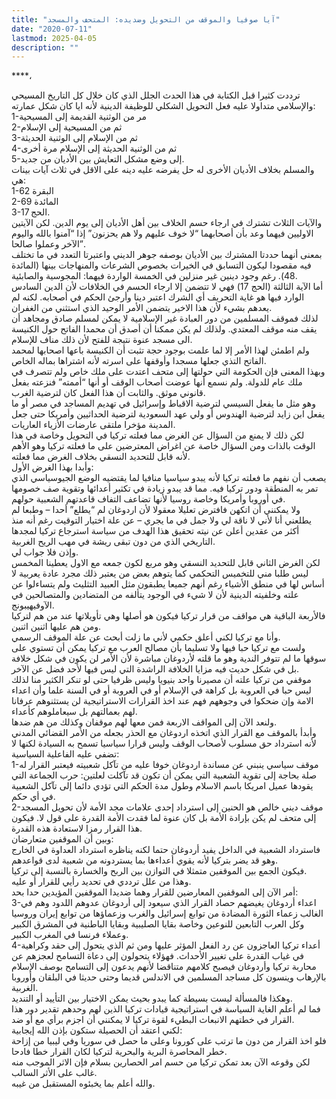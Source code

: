```yaml
---
title: "آيا صوفيا والموقف من التحويل وضديده: المتحف والمسجد"
date: "2020-07-11"
lastmod: 2025-04-05
description: ""
---
```

****،

ترددت كثيرا قبل الكتابة في هذا الحدث الجلل الذي كان خلال كل التاريخ المسيحي والإسلامي متداولا عليه فعل التحويل الشكلي للوظيفة الدينية لأنه ايا كان شكل عمارته:  
1-مر من الوثنية القديمة إلى المسيحية  
2-ثم من المسيحية إلى الإسلام  
3-ثم من الإسلام إلى الوثنية الحديثة  
4-ثم من الوثنية الحديثة إلى الإسلام مرة أخرى  
5-إلى وضع مشكل التعايش بين الأديان من جديد.  
والمسلم بخلاف الأديان الأخرى له حل يفرضه عليه دينه على الاقل في ثلاث آيات بينات هي:  
1-البقرة 62  
2-المائدة 69  
3-الحج 17.  
والآيات الثلاث تشترك في ارجاء حسم الخلاف بين أهل الأديان إلى يوم الدين. لكن الآيتين الاوليين فيهما وعد بأن أصحابهما “لا خوف عليهم ولا هم يحزنون” إذا “آمنوا بالله واليوم الآخر وعملوا صالحا”.  
بمعنى أنهما حددتا المشترك بين الأديان بوصفه جوهر الديني واعتبرتا التعدد في ما تختلف فيه مقصودا ليكون التسابق في الخيرات بخصوص الشرعات والمنهاجات بينها (المائدة 48). رغم وجود دينين غير منزلين في الخمسة الواردة فيهما: المجوسية والصابئية.  
أما الآية الثالثة (الحج 17) فهي لا تتضمن إلا ارجاء الحسم في الخلافات لأن الدين السادس الوارد فيها هو غاية التحريف أي الشرك اعتبر دينا وأرجئ الحكم في أصحابه. لكنه لم يعدهم بشيء لأن هذا الاخير يتضمن الأمر الوحيد الذي استثني من الغفران.  
لذلك فموقف المسلمين من دور العبادة غير الإسلامية لا يمكن لمسلم صادق ومجاهد أن يقف منه موقف المعتدي. ولذلك لم يكن ممكنا أن أصدق أن محمدا الفاتح حول الكنيسة الى مسجد عنوة نتيجة للفتح لأن ذلك مناف للإسلام.  
ولم اطمئن لهذا الأمر إلا لما علمت بوجود حجة تثبت أن الكنيسة باعها اصحابها لمحمد الفاتح التذي جعلها مسجدا وأوقفها على اسرته لأنه اشتراها بماله الخاص.  
وبهذا المعنى فإن الحكومة التي حولتها إلى متحف اعتدت على ملك خاص ولم تتصرف في ملك عام للدولة. ولم نسمع أنها عوضت أصحاب الوقف أو أنها “أممته” فنزعته بفعل قانوني موثق. والثابت أن هذا الفعل كان لترضية الغرب.  
وهو مثل ما يفعل السيسي لترضية الاقباط وإسرائيل في تهديم المساجد في مصر أو ما يفعل ابن زايد لترضية الهندوس أو ولي عهد السعودية لترضية الحداثيين وأمريكا حتى جعل المدينة مؤخرا ملتقى عارضات الأزياء العاريات.  
لكن ذلك لا يمنع من السؤال عن الغرض مما فعلته تركيا في التحويل وخاصة في هذا الوقت بالذات ومن السؤال خاصة عن اغراض المعترضين على ما فعلته تركيا وهو الأهم لأنه قابل للتحديد النسقي بخلاف الغرض مما فعلته.  
وأبدا بهذا الغرض الأول:  
يصعب أن نفهم ما فعلته تركيا لأنه يبدو سياسيا منافيا لما يقتضيه الوضع الجيوسياسي الذي تمر به المنطقة ودور تركيا فيه. مما قد يبدو زيادة في تكثير أعدائها وتقوية صف خصومها في أوروبا وأمريكا وخاصة روسيا لأنها تضاعف التفاف قاعدتهم الشعبية حولهم.  
ولا يمكنني أن اتكهن فافترض تعليلا معقولا لأن اردوغان لم “يطلع” أحدا – وطبعا لم يطلعني أنا لأني لا ناقة لي ولا جمل في ما يجري – عن علة اختيار التوقيت رغم أنه منذ أكثر من عقدين أعلن عن نيته تحقيق هذا الهدف من سياسة استرجاع تركيا لمجدها التاريخي الذي من دون تبقى ريشة في مهب الريح الغربية.  
وإذن فلا جواب لي.  
لكن الغرض الثاني قابل للتحديد النسقي وهو مربع لكون جمعه مع الاول يعطينا المخمس ليس طلبا مني للتخميس التحكمي كما يتوهم بعض من يعتبر ذلك مجرد عادة يعربية لا أساس لها في منطق الأشياء رغم أنهم جميعا يطبقون مثل العبيد التثليث ولم يتساءلوا عن علته وخلفيته الدينية لأن لا شيء في الوجود يتألفه من المتضادين والمتصالحين في الآوفيهيبونج.  
فالأربعة الباقية هي مواقف من قرار تركيا فيكون هو أصلها وهي تأويلاتها عند من هم لتركيا ومن هم عليها اثنين اثنين.  
وأنا مع تركيا لكني أعلق حكمي لأني ما زلت أبحث عن علة الموقف الرسمي.  
ولست مع تركيا حبا فيها ولا تسليما بأن مصالح العرب مع تركيا يمكن أن تستوي على سوقها ما لم تتوفر الندية وهو ما قلته لأردوغان مباشرة لأن الأمر لن يكون في شكل خلافة بل في شكل حديث فيه مزايا الخلافة الراشدة التي ليس فيها لأحد فضل عن الآخر.  
موقفي من تركيا علته أن مصيرنا واحد بنيويا وليس ظرفيا حتى لو تنكر الكثير منا لذلك ليس حبا في العروبة بل كراهة في الإسلام أو في العروبة أو في السنة علما وأن اعداء الامة وإن ضحكوا في وجوههم فهم عند اخذ القرارات الاستراتيجية لن يستثنوهم عرفانا لهم بعمالتهم بل سيعاملوهم كأعداء.  
ولنعد الآن إلى المواقف الاربعة فمن معها لهم موقفان وكذلك من هم ضدها.  
وأبدأ بالموقف مع القرار الذي اتخذه اردوغان مع الحذر بجعله من الأمر القضائي المدني لأنه استرداد حق مسلوب لأصحاب الوقف وليس قرارا سياسيا تسمح به السيادة لكنها لا تضفي عليه الفاعلية السياسية:  
1-موقف سياسي ينبني عن مساندة اردوغان خوفا عليه من تآكل شعبيته فيعتبر القرار له صلة بحاجة إلى تقوية الشعبية التي يمكن أن تكون قد تآكلت لعلتين: حرب الجماعة التي يقودها عميل امريكا باسم الاسلام وطول مدة الحكم التي تؤدي دائما إلى تآكل الشعبية في أي حكم.  
2-موقف ديني خالص هو الحنين إلى استرداد إحدى علامات مجد الأمة لأن تحويل المسجد إلى متحف لم يكن بإرادة الأمة بل كان عنوة لما فقدت الأمة القدرة على قول لا. فيكون هذا القرار رمزا لاستعادة هذه القدرة.  
وبين أن الموقفين متعارضان:  
فاسترداد الشعبية في الداخل يفيد أردوغان حتما لكنه يناظره استرداد العداوة في الخارج وهو قد يضر بتركيا لأنه يقوي أعداءها بما يستردونه من شعبية لدى قواعدهم.  
فيكون الجمع بين الموقفين متمثلا في التوازن بين الربح والخسارة بالنسبة إلى تركيا.  
وهذا من علل ترددي في تحديد رأيي للقرار أو عليه.  
أمر الآن إلى الموقفين المعارضين للقرار وهما ضديدا الموقفين المؤيدين حدا بحد:  
3-اعداء أردوغان يغيضهم حصاد القرار الذي سيعود إلى أردوغان عدوهم اللدود وهم في الغالب زعماء الثورة المضادة من توابع إسرائيل والغرب وزعماؤها من توابع إيران وروسيا وكل العرب التابعين للنوعين وخاصة بقايا الصليبية وبقايا الباطنية في المشرق الكبير وعملاء فرنسا في المغرب الكبير.  
4-أعداء تركيا العاجزون عن رد الفعل المؤثر عليها ومن ثم الذي يتحول إلى حقد وكراهية في غياب القدرة على تغيير الأحداث. فهؤلاء يتحولون إلى دعاة التسامح لعجزهم عن محاربة تركيا وأردوغان فيصبح كلامهم متناقضا لأنهم يدعون إلى التسامح بوصف الإسلام بالإرهاب وينسون كل مساجد المسلمين في الاندلس قديما وحتى حديثا في البلقان وأوروبا الغربية.  
وهكذا فالمسألة ليست بسيطة كما يبدو بحيث يمكن الاختيار بين التأييد أو التنديد.  
فما لم أعلم الغاية السياسة في استراتيجية قيادات تركيا الذين لهم وحدهم تقدير دور هذا القرار في خطتهم الانبعاث البطيء لقوة تركيا لا يمكنني أن اجزم برأي مع أو ضد.  
لكني اعتقد أن الحصيلة ستكون بإذن الله إيجابية:  
فلو اخذ القرار من دون ما ترتب على كورونا وعلى ما حصل في سوريا وفي ليبيا من إزاحة خطر المحاصرة البرية والبحرية لتركيا لكان القرار خطا فادحا.  
لكن وقوعه الآن بعد تمكن تركيا من حسم امر الحصارين بسلام فإن الاثر الموجب منه غالب على الأثر السالب.  
والله أعلم بما يخبئوه المستقبل من غيبه.

###

